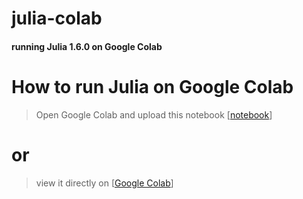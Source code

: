 # julia-colab
#### running Julia 1.6.0 on Google Colab
# How to run Julia on Google Colab
> Open Google Colab and upload this notebook [[notebook](/julia_colab.ipynb)]

#  or
> 
> view it directly on [[Google Colab](https://colab.research.google.com/drive/1_PPs6sk2Jm53JkzPC4QFHzfdHYL-rG6s?usp=sharing)]
